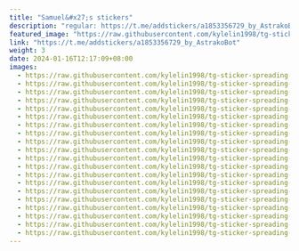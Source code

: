 ```yaml
---
title: "Samuel&#x27;s stickers"
description: "regular: https://t.me/addstickers/a1853356729_by_AstrakoBot"
featured_image: "https://raw.githubusercontent.com/kylelin1998/tg-sticker-spreading-worldwide-images/main/img/9b09dc0c-ca80-4cbd-88c5-f56f7e40964e.jpg"
link: "https://t.me/addstickers/a1853356729_by_AstrakoBot"
weight: 3
date: 2024-01-16T12:17:09+08:00
images:
  - https://raw.githubusercontent.com/kylelin1998/tg-sticker-spreading-worldwide-images/main/img/9b09dc0c-ca80-4cbd-88c5-f56f7e40964e.jpg
  - https://raw.githubusercontent.com/kylelin1998/tg-sticker-spreading-worldwide-images/main/img/a5c1a4c7-3562-46c2-9bb3-fd5a9bdac52a.jpg
  - https://raw.githubusercontent.com/kylelin1998/tg-sticker-spreading-worldwide-images/main/img/463aee3b-49a3-46a3-8d68-e2f2c25c018c.jpg
  - https://raw.githubusercontent.com/kylelin1998/tg-sticker-spreading-worldwide-images/main/img/7a34497d-2eed-4015-80ff-77e9b3687305.jpg
  - https://raw.githubusercontent.com/kylelin1998/tg-sticker-spreading-worldwide-images/main/img/00977a0f-1d26-4c15-ade0-2879324a021e.jpg
  - https://raw.githubusercontent.com/kylelin1998/tg-sticker-spreading-worldwide-images/main/img/d7c30582-fa5b-4d28-8585-8c1d20342dba.jpg
  - https://raw.githubusercontent.com/kylelin1998/tg-sticker-spreading-worldwide-images/main/img/5abfb707-be39-493b-8079-44a932462932.jpg
  - https://raw.githubusercontent.com/kylelin1998/tg-sticker-spreading-worldwide-images/main/img/b31637d9-9043-4bf3-b307-5ac72eaa6979.jpg
  - https://raw.githubusercontent.com/kylelin1998/tg-sticker-spreading-worldwide-images/main/img/28cd91c1-5a50-4878-87c5-38b93b9f7467.jpg
  - https://raw.githubusercontent.com/kylelin1998/tg-sticker-spreading-worldwide-images/main/img/3c0afbae-b292-4cde-8280-f6d3b5904663.jpg
  - https://raw.githubusercontent.com/kylelin1998/tg-sticker-spreading-worldwide-images/main/img/73ae740b-4823-41c5-a876-ba8733227aeb.jpg
  - https://raw.githubusercontent.com/kylelin1998/tg-sticker-spreading-worldwide-images/main/img/a9f26eb1-aee0-4479-a62c-a5f13b29c84b.jpg
  - https://raw.githubusercontent.com/kylelin1998/tg-sticker-spreading-worldwide-images/main/img/54d70909-f09a-4977-bd5a-c0ff8ff6b89c.jpg
  - https://raw.githubusercontent.com/kylelin1998/tg-sticker-spreading-worldwide-images/main/img/841b4fe3-c062-4200-a397-2f13cd20db7c.jpg
  - https://raw.githubusercontent.com/kylelin1998/tg-sticker-spreading-worldwide-images/main/img/7cb37027-1740-46d4-91f2-b24be2409115.jpg
  - https://raw.githubusercontent.com/kylelin1998/tg-sticker-spreading-worldwide-images/main/img/68f722e4-c7c6-4e40-923e-995923ca286d.jpg
  - https://raw.githubusercontent.com/kylelin1998/tg-sticker-spreading-worldwide-images/main/img/27a4b755-fa1b-4536-a4b1-cd5c3e4a33f7.jpg
  - https://raw.githubusercontent.com/kylelin1998/tg-sticker-spreading-worldwide-images/main/img/3200b2f1-7d2d-44da-a64b-f44e85b59410.jpg
  - https://raw.githubusercontent.com/kylelin1998/tg-sticker-spreading-worldwide-images/main/img/5646f23f-2fb2-46e8-926c-5eaae8e87dc9.jpg
  - https://raw.githubusercontent.com/kylelin1998/tg-sticker-spreading-worldwide-images/main/img/fb327db9-f3d3-40ad-b930-48396bd7e66b.jpg
---
```

